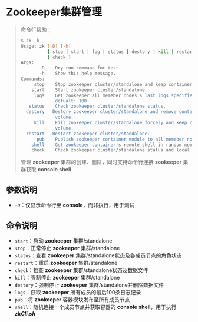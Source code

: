 # Zookeeper集群管理

> 命令行帮助：
>
> ```bash
> $ zk -h
> Usage: zk [-D] [-h]
>           { stop | start | log | status | destory | kill | restart | pub | shell
>           | check }
> Args:
>        -D    Dry run command for test.
>        -h    Show this help message.
> Commands:
>      stop    Stop zookeeper cluster/standalone and keep container & local volume.
>     start    Start zookeeper cluster/standalone.
>      logs    Get zookeeper all memeber nodes's last logs specified by "-t NUM",
>              defualt: 100.
>    status    Check zookeeper cluster/standalone status.
>   destory   Destory zookeeper cluster/standalone and remove container & local
>              volume.
>      kill    Kill zookeeper cluster/standalone forcely and keep container & local
>              volume.
>   restart   Restart zookeeper cluster/standalone.
>       pub    Publish zookeeper container module to all memeber nodes.
>     shell    Get zookeeper container's remote shell in random memeber nodes.
>     check    Check zookeeper cluster/standalone status and local volume exists.
> ```
>
> 管理 **zookeeper** 集群的创建、删除，同时支持命令行连接 **zookeeper** 集群获取 **console** **shell**

## 参数说明

* *`-D`*：仅显示命令行至 **console**，而非执行，用于测试

## 命令说明

* `start`：启动 **zookeeper** 集群/standalone
* `stop`：正常停止 **zookeeper** 集群/standalone
* `status`：查看 **zookeeper** 集群/standalone状态及各成员节点的角色状态
* `restart`：重启 **zookeeper** 集群/standalone
* `check`：检查 **zookeeper** 集群/standalone状态及数据文件
* `kill`：强制停止 **zookeeper** 集群/standalone
* `destory`：强制停止 **zookeeper** 集群/standalone并删除数据文件
* `logs`：获取 **zookeeper** 所有成员的最后100条日志记录
* `pub`：将 **zookeeper** 容器模块发布至所有成员节点
* `shell`：随机连接一个成员节点并获取容器的 **console** **shell**，用于执行 ***zkCli.sh***